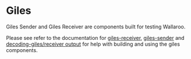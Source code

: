 # Giles

Giles Sender and Giles Receiver are components built for testing Wallaroo.

Please see refer to the documentation for [giles-receiver](/book/wallaroo-tools/giles-receiver.md), [giles-sender](/book/wallaroo-tools/giles-sender.md) and [decoding-giles/receiver output](/book/appendix/decoding-giles-receiver-output.md) for help with building and using the giles components.
